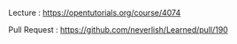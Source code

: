Lecture : https://opentutorials.org/course/4074

Pull Request : https://github.com/neverlish/Learned/pull/190 
